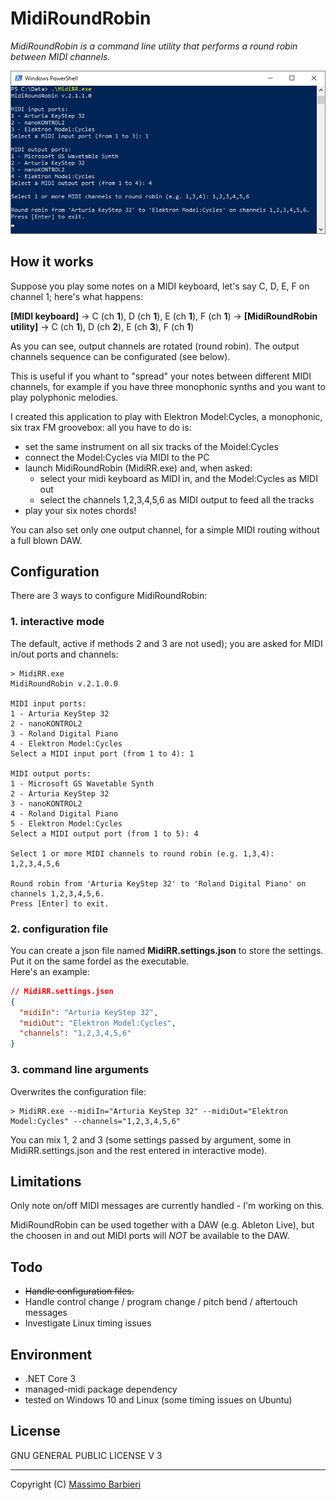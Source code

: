 MidiRoundRobin
==============
_MidiRoundRobin is a command line utility that performs a round robin between MIDI channels._

![screenshot](screenshot.png)

## How it works
Suppose you play some notes on a MIDI keyboard, let's say C, D, E, F on channel 1; here's what happens:

**[MIDI keyboard]** -> C (ch **1**), D (ch **1**), E (ch **1**), F (ch **1**) -> **[MidiRoundRobin utility]** -> C (ch **1**), D (ch **2**), E (ch **3**), F (ch **1**)

As you can see, output channels are rotated (round robin). The output channels sequence can be configurated (see below).

This is useful if you whant to "spread" your notes between different MIDI channels, for example if you have three monophonic synths and you want to play polyphonic melodies.

I created this application to play with Elektron Model:Cycles, a monophonic, six trax FM groovebox: all you have to do is:

- set the same instrument on all six tracks of the Moidel:Cycles
- connect the Model:Cycles via MIDI to the PC
- launch MidiRoundRobin (MidiRR.exe) and, when asked:
	- select your midi keyboard as MIDI in, and the Model:Cycles as MIDI out
	- select the channels 1,2,3,4,5,6 as MIDI output to feed all the tracks
- play your six notes chords!

You can also set only one output channel, for a simple MIDI routing without a full blown DAW.

## Configuration
There are 3 ways to configure MidiRoundRobin:

### 1. interactive mode
The default, active if methods 2 and 3 are not used); you are asked for MIDI in/out ports and channels:
```
> MidiRR.exe
MidiRoundRobin v.2.1.0.0

MIDI input ports:
1 - Arturia KeyStep 32
2 - nanoKONTROL2
3 - Roland Digital Piano
4 - Elektron Model:Cycles
Select a MIDI input port (from 1 to 4): 1

MIDI output ports:
1 - Microsoft GS Wavetable Synth
2 - Arturia KeyStep 32
3 - nanoKONTROL2
4 - Roland Digital Piano
5 - Elektron Model:Cycles
Select a MIDI output port (from 1 to 5): 4

Select 1 or more MIDI channels to round robin (e.g. 1,3,4): 1,2,3,4,5,6

Round robin from 'Arturia KeyStep 32' to 'Roland Digital Piano' on channels 1,2,3,4,5,6.
Press [Enter] to exit.
```

### 2. configuration file
You can create a json file named **MidiRR.settings.json** to store the settings. Put it on the same fordel as the executable.  
Here's an example:
```json
// MidiRR.settings.json
{
  "midiIn": "Arturia KeyStep 32",
  "midiOut": "Elektron Model:Cycles",
  "channels": "1,2,3,4,5,6"
}
```

### 3. command line arguments
Overwrites the configuration file:
```
> MidiRR.exe --midiIn="Arturia KeyStep 32" --midiOut="Elektron Model:Cycles" --channels="1,2,3,4,5,6"
```

You can mix 1, 2 and 3 (some settings passed by argument, some in MidiRR.settings.json and the rest entered in interactive mode).

## Limitations
Only note on/off MIDI messages are currently handled - I'm working on this.

MidiRoundRobin can be used together with a DAW (e.g. Ableton Live), but the choosen in and out MIDI ports will _NOT_ be available to the DAW.

## Todo
- ~~Handle configuration files.~~
- Handle control change / program change / pitch bend / aftertouch messages
- Investigate Linux timing issues

## Environment
* .NET Core 3
* managed-midi package dependency
* tested on Windows 10 and Linux (some timing issues on Ubuntu)

## License
GNU GENERAL PUBLIC LICENSE V 3

---

Copyright (C) [Massimo Barbieri](http://www.massimobarbieri.it) 

